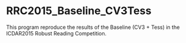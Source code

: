 # RRC2015_Baseline_CV3Tess
This program reproduce the results of the Baseline (CV3 + Tess) in the ICDAR2015 Robust Reading Competition.
